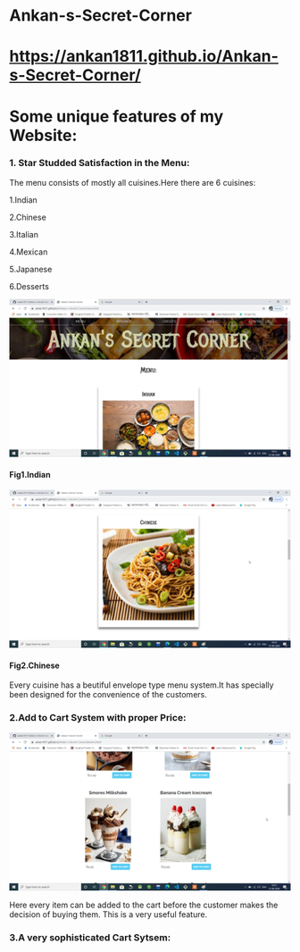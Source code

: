    # Ankan-s-Secret-Corner

# https://ankan1811.github.io/Ankan-s-Secret-Corner/

# Some unique features of my Website:

### 1. Star Studded Satisfaction in the Menu:

The menu consists of mostly all cuisines.Here there are 6 cuisines:

1.Indian 

2.Chinese

3.Italian

4.Mexican

5.Japanese

6.Desserts


![](Screenshots/TEiuFEQ.jpg)


#### Fig1.Indian



![](Screenshots/VInT8Yr.png)


#### Fig2.Chinese


Every cuisine has a beutiful envelope type menu system.It has specially been designed for the convenience of the customers.



### 2.Add to Cart System with proper Price:


![](Screenshots/W6B9s9j.png)


Here every item can be added to the cart before the customer makes the decision of buying them.
This is a very useful feature.

### 3.A very sophisticated Cart Sytsem:




